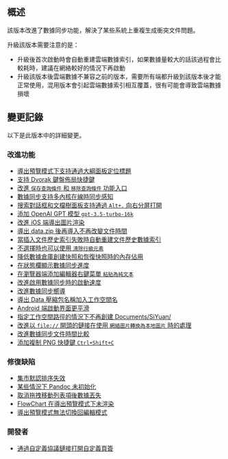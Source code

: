 ## 概述

該版本改進了數據同步功能，解決了某些系統上重複生成衝突文件問題。

升級該版本需要注意的是：

* 升級後首次啟動時會自動重建雲端數據索引，如果數據量較大的話該過程會比較耗時，建議在網絡較好的情況下再啟動
* 升級該版本後雲端數據不兼容之前的版本，需要所有端都升級到該版本後才能正常使用，混用版本會引起雲端數據索引相互覆蓋，很有可能會導致雲端數據損壞

## 變更記錄

以下是此版本中的詳細變更。

### 改進功能

* [導出預覽模式下支持通過大綱面板定位標題](https://github.com/siyuan-note/siyuan/issues/3059)
* [支持 Dvorak 鍵盤佈局快捷鍵](https://github.com/siyuan-note/siyuan/issues/7115)
* [改進 `保存查詢條件` 和 `移除查詢條件` 功能入口](https://github.com/siyuan-note/siyuan/issues/8412)
* [數據同步支持多內核在線時同步感知](https://github.com/siyuan-note/siyuan/issues/8518)
* [搜索對話框和文檔樹面板支持通過 `Alt+.`  向右分屏打開](https://github.com/siyuan-note/siyuan/issues/8528)
* [添加 OpenAI GPT 模型 `gpt-3.5-turbo-16k`](https://github.com/siyuan-note/siyuan/issues/8530)
* [改進 iOS 端導出圖片渲染](https://github.com/siyuan-note/siyuan/issues/8532)
* [導出 data.zip 後再導入不再改變文件時間](https://github.com/siyuan-note/siyuan/issues/8540)
* [當插入文件歷史索引失敗時自動重建文件歷史數據索引](https://github.com/siyuan-note/siyuan/issues/8543)
* [不選擇時也可以使用 `清除行級元素`](https://github.com/siyuan-note/siyuan/issues/8546)
* [降低數據倉庫創建快照和恢復快照時的內存佔用](https://github.com/siyuan-note/siyuan/issues/8551)
* [在狀態欄顯示數據同步進度](https://github.com/siyuan-note/siyuan/issues/8552)
* [在瀏覽器端添加編輯器右鍵菜單 `粘貼為純文本`](https://github.com/siyuan-note/siyuan/issues/8553)
* [改進啟用數據同步時的啟動速度](https://github.com/siyuan-note/siyuan/issues/8555)
* [改進數據同步嚮導](https://github.com/siyuan-note/siyuan/issues/8556)
* [導出 Data 壓縮包名稱加入工作空間名](https://github.com/siyuan-note/siyuan/issues/8560)
* [Android 端啟動界面更平滑](https://github.com/siyuan-note/siyuan/issues/8561)
* [指定工作空間路徑的情況下不再創建 Documents/SiYuan/](https://github.com/siyuan-note/siyuan/issues/8566)
* [改進以 `file://` 開頭的鏈接在使用 `網絡圖片轉換為本地圖片` 時的處理](https://github.com/siyuan-note/siyuan/issues/8567)
* [改進數據同步文件時間比較](https://github.com/siyuan-note/siyuan/issues/8573)
* [添加複制 PNG 快捷鍵 `Ctrl+Shift+C`](https://github.com/siyuan-note/siyuan/issues/8576)

### 修復缺陷

* [集市默認排序失效](https://github.com/siyuan-note/siyuan/issues/8529)
* [某些情況下 Pandoc 未初始化](https://github.com/siyuan-note/siyuan/issues/8533)
* [取消拖拽移動列表項後數據丟失](https://github.com/siyuan-note/siyuan/issues/8548)
* [FlowChart 在導出預覽模式下未渲染](https://github.com/siyuan-note/siyuan/issues/8568)
* [導出預覽模式無法切換回編輯模式](https://github.com/siyuan-note/siyuan/issues/8569)

### 開發者

* [通過自定義協議鏈接打開自定義頁簽](https://github.com/siyuan-note/siyuan/issues/8544)
